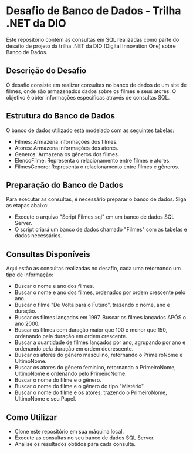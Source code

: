 # Desafio de Banco de Dados - Trilha .NET da DIO
Este repositório contém as consultas em SQL realizadas como parte do desafio de projeto da trilha .NET da DIO (Digital Innovation One) sobre Banco de Dados.

## Descrição do Desafio
O desafio consiste em realizar consultas no banco de dados de um site de filmes, onde são armazenados dados sobre os filmes e seus atores. O objetivo é obter informações específicas através de consultas SQL.

## Estrutura do Banco de Dados
O banco de dados utilizado está modelado com as seguintes tabelas:

- Filmes: Armazena informações dos filmes.
- Atores: Armazena informações dos atores.
- Generos: Armazena os gêneros dos filmes.
- ElencoFilme: Representa o relacionamento entre filmes e atores.
- FilmesGenero: Representa o relacionamento entre filmes e gêneros.

## Preparação do Banco de Dados
Para executar as consultas, é necessário preparar o banco de dados. Siga as etapas abaixo:

- Execute o arquivo "Script Filmes.sql" em um banco de dados SQL Server.
- O script criará um banco de dados chamado "Filmes" com as tabelas e dados necessários.

## Consultas Disponíveis
Aqui estão as consultas realizadas no desafio, cada uma retornando um tipo de informação:

- Buscar o nome e ano dos filmes.
- Buscar o nome e ano dos filmes, ordenados por ordem crescente pelo ano.
- Buscar o filme "De Volta para o Futuro", trazendo o nome, ano e duração.
- Buscar os filmes lançados em 1997.
Buscar os filmes lançados APÓS o ano 2000.
- Buscar os filmes com duração maior que 100 e menor que 150, ordenando pela duração em ordem crescente.
- Buscar a quantidade de filmes lançados por ano, agrupando por ano e ordenando pela duração em ordem decrescente.
- Buscar os atores do gênero masculino, retornando o PrimeiroNome e UltimoNome.
- Buscar os atores do gênero feminino, retornando o PrimeiroNome, UltimoNome e ordenando pelo PrimeiroNome.
- Buscar o nome do filme e o gênero.
- Buscar o nome do filme e o gênero do tipo "Mistério".
- Buscar o nome do filme e os atores, trazendo o PrimeiroNome, UltimoNome e seu Papel.
## Como Utilizar
- Clone este repositório em sua máquina local.
- Execute as consultas no seu banco de dados SQL Server.
- Analise os resultados obtidos para cada consulta.